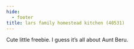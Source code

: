 ```yaml
---
hide:
  - footer
title: lars family homestead kitchen (40531)
---
```


Cute little freebie. I guess it’s all about Aunt Beru. 
